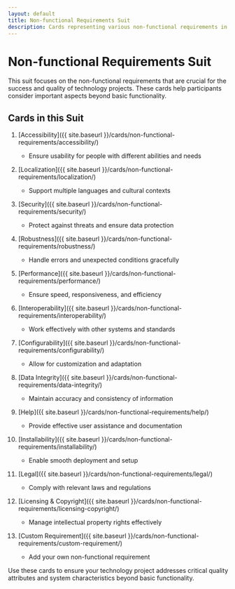 ```yaml
---
layout: default
title: Non-functional Requirements Suit
description: Cards representing various non-functional requirements in technology projects
---
```


# Non-functional Requirements Suit

This suit focuses on the non-functional requirements that are crucial for the success and quality of technology projects. These cards help participants consider important aspects beyond basic functionality.

## Cards in this Suit

1. [Accessibility]({{ site.baseurl }}/cards/non-functional-requirements/accessibility/)
   - Ensure usability for people with different abilities and needs

2. [Localization]({{ site.baseurl }}/cards/non-functional-requirements/localization/)
   - Support multiple languages and cultural contexts

3. [Security]({{ site.baseurl }}/cards/non-functional-requirements/security/)
   - Protect against threats and ensure data protection

4. [Robustness]({{ site.baseurl }}/cards/non-functional-requirements/robustness/)
   - Handle errors and unexpected conditions gracefully

5. [Performance]({{ site.baseurl }}/cards/non-functional-requirements/performance/)
   - Ensure speed, responsiveness, and efficiency

6. [Interoperability]({{ site.baseurl }}/cards/non-functional-requirements/interoperability/)
   - Work effectively with other systems and standards

7. [Configurability]({{ site.baseurl }}/cards/non-functional-requirements/configurability/)
   - Allow for customization and adaptation

8. [Data Integrity]({{ site.baseurl }}/cards/non-functional-requirements/data-integrity/)
   - Maintain accuracy and consistency of information

9. [Help]({{ site.baseurl }}/cards/non-functional-requirements/help/)
   - Provide effective user assistance and documentation

10. [Installability]({{ site.baseurl }}/cards/non-functional-requirements/installability/)
    - Enable smooth deployment and setup

11. [Legal]({{ site.baseurl }}/cards/non-functional-requirements/legal/)
    - Comply with relevant laws and regulations

12. [Licensing & Copyright]({{ site.baseurl }}/cards/non-functional-requirements/licensing-copyright/)
    - Manage intellectual property rights effectively

13. [Custom Requirement]({{ site.baseurl }}/cards/non-functional-requirements/custom-requirement/)
    - Add your own non-functional requirement

Use these cards to ensure your technology project addresses critical quality attributes and system characteristics beyond basic functionality.
